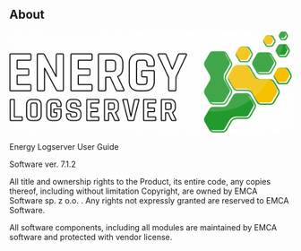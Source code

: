About
------

![](/media/media/image214.png)

Energy Logserver User Guide

Software ver. 7.1.2

All title and ownership rights to the Product, its entire code, any copies thereof, including without limitation Copyright, are owned by EMCA Software sp. z o.o. . Any rights not expressly granted are reserved to EMCA Software.  

All software components, including all modules are maintained by EMCA software and protected with vendor license.
